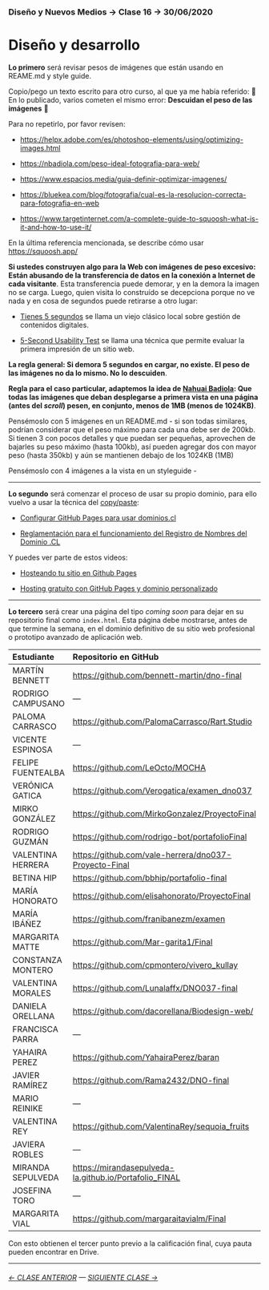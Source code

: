 ### Diseño y Nuevos Medios → Clase 16 → 30/06/2020

# Diseño y desarrollo

**Lo primero** será revisar pesos de imágenes que están usando en REAME.md y style guide. 

Copio/pego un texto escrito para otro curso, al que ya me había referido: :rotating_light:  En lo publicado, varios cometen el mismo error: **Descuidan el peso de las imágenes** :rotating_light: 

Para no repetirlo, por favor revisen: 

- https://helpx.adobe.com/es/photoshop-elements/using/optimizing-images.html

- https://nbadiola.com/peso-ideal-fotografia-para-web/

- https://www.espacios.media/guia-definir-optimizar-imagenes/ 

- https://bluekea.com/blog/fotografia/cual-es-la-resolucion-correcta-para-fotografia-en-web 

- https://www.targetinternet.com/a-complete-guide-to-squoosh-what-is-it-and-how-to-use-it/

En la última referencia mencionada, se describe cómo usar https://squoosh.app/

**Si ustedes construyen algo para la Web con imágenes de peso excesivo: Están abusando de la transferencia de datos en la conexión a Internet de cada visitante**. Esta transferencia puede demorar, y en la demora la imagen no se carga. Luego, quien visita lo construído se decepciona porque no ve nada y en cosa de segundos puede retirarse a otro lugar:

- [Tienes 5 segundos](http://www.tienes5segundos.cl/) se llama un viejo clásico local sobre gestión de contenidos digitales. 

- [5-Second Usability Test](https://www.nngroup.com/videos/5-second-usability-test/) se llama una técnica que permite evaluar la primera impresión de un sitio web. 

**La regla general: Si demora 5 segundos en cargar, no existe. El peso de las imágenes no da lo mismo. No lo descuiden**. 

**Regla para el caso particular, adaptemos la idea de [Nahuai Badiola](https://nbadiola.com/peso-ideal-fotografia-para-web/): Que todas las imágenes que deban desplegarse a primera vista en una página (antes del *scroll*) pesen, en conjunto, menos de 1MB (menos de 1024KB)**. 

Pensémoslo con 5 imágenes en un README.md - si son todas similares, podrían considerar que el peso máximo para cada una debe ser de 200kb. Si tienen 3 con pocos detalles y que puedan ser pequeñas, aprovechen de bajarles su peso máximo (hasta 100kb), así pueden agregar dos con mayor peso (hasta 350kb) y aún se mantienen debajo de los 1024KB (1MB)

Pensémoslo con 4 imágenes a la vista en un styleguide - 

- - - - - - - - - - - - - - - - - - - 

**Lo segundo** será comenzar el proceso de usar su propio dominio, para ello vuelvo a usar la técnica del [copy/paste](https://github.com/profesorfaco/dno037-2021/tree/main/clase-14):

- [Configurar GitHub Pages para usar dominios.cl](https://ggerena.medium.com/configurar-github-pages-para-usar-dominios-cl-13c1a644699f)

- [Reglamentación para el funcionamiento del Registro de Nombres del Dominio .CL](https://www.nic.cl/normativa/reglamentacion.html)

Y puedes ver parte de estos videos: 

- [Hosteando tu sitio en Github Pages](https://www.youtube.com/watch?v=wyRfN5oLzx4&t=155s)

- [Hosting gratuito con GitHub Pages y dominio personalizado](https://www.youtube.com/watch?v=nbUR1jzVI5g&t=328s)


- - - - - - - - - - - - - - - - - - - -

**Lo tercero** será crear una página del tipo *coming soon* para dejar en su repositorio final como `index.html`. Esta página debe mostrarse, antes de que termine la semana, en el dominio definitivo de su sitio web profesional o prototipo avanzado de aplicación web.


| Estudiante      | Repositorio en GitHub | StyeGuide | Dominio |
|:----------------|:----------------------|:--------------|:----:|
| MARTÍN BENNETT | https://github.com/bennett-martin/dno-final | — |  P |
| RODRIGO CAMPUSANO | — | — | P | 
| PALOMA CARRASCO | https://github.com/PalomaCarrasco/Rart.Studio | https://palomacarrasco.github.io/Rart.Studio/style-guide/ | P |
| VICENTE ESPINOSA |  — | P | P |
| FELIPE FUENTEALBA | https://github.com/LeOcto/MOCHA | https://leocto.github.io/MOCHA/style-guide | P |
| VERÓNICA GATICA | https://github.com/Verogatica/examen_dno037 | https://verogatica.github.io/final_dno037/style-guide/ | P |
| MIRKO GONZÁLEZ | https://github.com/MirkoGonzalez/ProyectoFinal | https://mirkogonzalez.github.io/ProyectoFinal/styleguide/ |  P |
| RODRIGO GUZMÁN | https://github.com/rodrigo-bot/portafolioFinal | https://rodrigo-bot.github.io/portafolioFinal/style-guide/ | P |
| VALENTINA HERRERA | https://github.com/vale-herrera/dno037-Proyecto-Final | https://vale-herrera.github.io/dno037-Proyecto-Final/style-guide/ | P |
| BETINA HIP | https://github.com/bbhip/portafolio-final | https://bbhip.github.io/portafolio-final/style-guide |   P |
| MARÍA HONORATO | https://github.com/elisahonorato/ProyectoFinal | https://elisahonorato.github.io/ProyectoFinal/style-guide/ | P |
| MARÍA IBÁÑEZ | https://github.com/franibanezm/examen | https://franibanezm.github.io/examen/style-guide/ |  P |
| MARGARITA MATTE | https://github.com/Mar-garita1/Final | https://mar-garita1.github.io/Final/style-guide/ | P |
| CONSTANZA MONTERO | https://github.com/cpmontero/vivero_kullay | https://cpmontero.github.io/vivero_kullay/style-guide/ | P |
| VALENTINA MORALES | https://github.com/Lunalaffx/DNO037-final | https://lunalaffx.github.io/DNO037-final/style-guide/ | P |
| DANIELA ORELLANA | https://github.com/dacorellana/Biodesign-web/ | https://dacorellana.github.io/Biodesign-web/style-guide/ | P |
| FRANCISCA PARRA | — | — | P |
| YAHAIRA PEREZ | https://github.com/YahairaPerez/baran | https://yahairaperez.github.io/baran/style-guide/ | P |
| JAVIER RAMÍREZ | https://github.com/Rama2432/DNO-final | https://rama2432.github.io/DNO-final/style-guide/ | P |
| MARIO REINIKE | — | P | P |
| VALENTINA REY | https://github.com/ValentinaRey/sequoia_fruits | https://valentinarey.github.io/sequoia_fruits/style-guide/ | P |
| JAVIERA ROBLES | — | P | P |
| MIRANDA SEPULVEDA | https://mirandasepulveda-la.github.io/Portafolio_FINAL | https://mirandasepulveda-la.github.io/Portafolio_FINAL/style-guide/ | P |
| JOSEFINA TORO | — | P | P |
| MARGARITA VIAL | https://github.com/margaraitavialm/Final | https://margaraitavialm.github.io/Final/style-guide | P |

Con esto obtienen el tercer punto previo a la calificación final, cuya pauta pueden encontrar en Drive.

- - - - - - - 

###### [← CLASE ANTERIOR](https://github.com/profesorfaco/dno037-2021/tree/main/clase-15) — [SIGUIENTE CLASE →](https://github.com/profesorfaco/dno037-2021/tree/main/clase-17)
